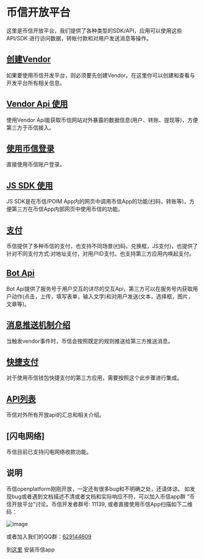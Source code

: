 # 币信开放平台

这里是币信开放平台，我们提供了各种类型的SDK/API，应用可以使用这些API/SDK 进行访问数据，转帐付款和对用户发送消息等操作。

## [创建Vendor](./创建第三方应用号.md)

如果要使用币信开发平台，则必须要先创建Vendor。在这里你可以创建和查看与开发平台所有相关信息。

## [Vendor Api 使用](./Vendor-API使用.md)

使用Vendor Api能获取币信网站对外暴露的数据信息(用户、转账、提现等)，方便第三方于币信接入。

## [使用币信登录](./币信登录.md)
直接使用币信账户登录。

## [JS SDK 使用](./js-sdk.md)

JS SDK是在币信/POIM App内的网页中调用币信App的功能(扫码，转账等)，方便第三方在币信App内部网页中使用币信的功能。

## [支付](./payments.md)

币信提供了多种币信的支付，也支持不同场景(扫码，兑换框，JS支付)，也提供了针对不同支付方式:对地址支付，对用户ID支付。也支持第三方应用内唤起支付。

## [Bot Api](./bot-api.md)

Bot Api提供了服务号于用户交互的详尽的交互Api，第三方可以在服务号内获取用户动作(点击，上传，填写表单，输入文字)和对用户发送(文本，选择框，图片，文章等)。

## [消息推送机制介绍](./币信消息推送机制.md)

当触发vendor事件时，币信会按照既定的规则推送给第三方推送消息。

## [快捷支付](./quickpay.md)

对于使用币信钱包快捷支付的第三方应用，需要按照这个此步骤进行集成。

## [API列表](https://documenter.getpostman.com/view/1905296/RWaNQSko)

币信对外所有开放api的汇总和相关介绍。

## [闪电网络]
币信目前已支持闪电网络收款功能。

## 说明

币信openplatform刚刚开放，一定还有很多bug和不明确之处，还请体谅。 如发现bug或者遇到文档描述不清或者文档和实际响应不符，可以加入币信app群 “币信开放平台”讨论。币信开发者群号: 11139, 或者直接使用币信App扫描如下二维码：

![image](https://raw.githubusercontent.com/haobtc/openplatform/master/images/group_qrcode.png)

或者加入我们的QQ群：[629144609](https://jq.qq.com/?_wv=1027&k=4Ax5YY6)

到[这里](https://bixin.im) 安装币信app

